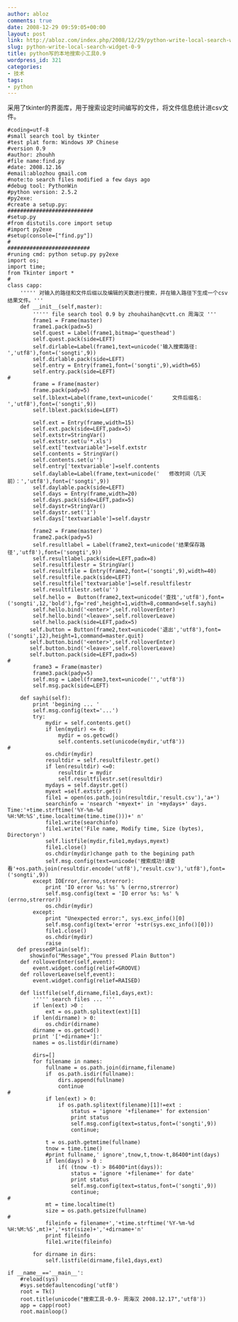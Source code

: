 ```yaml
---
author: abloz
comments: true
date: 2008-12-29 09:59:05+00:00
layout: post
link: http://abloz.com/index.php/2008/12/29/python-write-local-search-widget-0-9/
slug: python-write-local-search-widget-0-9
title: python写的本地搜索小工具0.9
wordpress_id: 321
categories:
- 技术
tags:
- python
---
```


采用了tkinter的界面库，用于搜索设定时间编写的文件，将文件信息统计进csv文件。

    
    
    #coding=utf-8
    #small search tool by tkinter
    #test plat form: Windows XP Chinese
    #version 0.9
    #author: zhouhh
    #file name:find.py
    #date: 2008.12.16
    #email:ablozhou gmail.com
    #note:to search files modified a few days ago
    #debug tool: PythonWin
    #python version: 2.5.2
    #py2exe:
    #create a setup.py:
    ###########################
    #setup.py
    #from distutils.core import setup
    #import py2exe
    #setup(console=["find.py"])
    #
    ##########################
    #runing cmd: python setup.py py2exe
    import os;
    import time;
    from Tkinter import *
    #
    class capp:
        ''''' 对输入的路径和文件后缀以及编辑的天数进行搜索，并在输入路径下生成一个csv结果文件。'''
        def __init__(self,master):
            ''''' file search tool 0.9 by zhouhaihan@cvtt.cn 周海汉 '''
            frame1 = Frame(master)
            frame1.pack(padx=5)
            self.quest = Label(frame1,bitmap='questhead')
            self.quest.pack(side=LEFT)
            self.dirlable=Label(frame1,text=unicode('输入搜索路径: ','utf8'),font=('songti',9))
            self.dirlable.pack(side=LEFT)
            self.entry = Entry(frame1,font=('songti',9),width=65)
            self.entry.pack(side=LEFT)
    #
            frame = Frame(master)
            frame.pack(pady=5)
            self.lblext=Label(frame,text=unicode('      文件后缀名: ','utf8'),font=('songti',9))
            self.lblext.pack(side=LEFT)
    
            self.ext = Entry(frame,width=15)
            self.ext.pack(side=LEFT,padx=5)
            self.extstr=StringVar()
            self.extstr.set(u'*.xls')
            self.ext['textvariable']=self.extstr
            self.contents = StringVar()
            self.contents.set(u'')
            self.entry['textvariable']=self.contents
            self.daylable=Label(frame,text=unicode('   修改时间（几天前）：','utf8'),font=('songti',9))
            self.daylable.pack(side=LEFT)
            self.days = Entry(frame,width=20)
            self.days.pack(side=LEFT,padx=5)
            self.daystr=StringVar()
            self.daystr.set('1')
            self.days['textvariable']=self.daystr
    
            frame2 = Frame(master)
            frame2.pack(pady=5)
            self.resultlabel = Label(frame2,text=unicode('结果保存路径','utf8'),font=('songti',9))
            self.resultlabel.pack(side=LEFT,padx=8)
            self.resultfilestr = StringVar()
            self.resultfile = Entry(frame2,font=('songti',9),width=40)
            self.resultfile.pack(side=LEFT)
            self.resultfile['textvariable']=self.resultfilestr
            self.resultfilestr.set(u'')
            self.hello =  Button(frame2,text=unicode('查找','utf8'),font=('songti',12,'bold'),fg='red',height=1,width=8,command=self.sayhi)
            self.hello.bind('<enter>',self.rolloverEnter)
            self.hello.bind('<leave>',self.rolloverLeave)
            self.hello.pack(side=LEFT,padx=5)
           self.button = Button(frame2,text=unicode('退出','utf8'),font=('songti',12),height=1,command=master.quit)
           self.button.bind('<enter>',self.rolloverEnter)
           self.button.bind('<leave>',self.rolloverLeave)
           self.button.pack(side=LEFT,padx=5)
    #
            frame3 = Frame(master)
            frame3.pack(pady=5)
            self.msg = Label(frame3,text=unicode('','utf8'))
            self.msg.pack(side=LEFT)
    
        def sayhi(self):
            print 'begining ... '
            self.msg.config(text='...')
            try:
                mydir = self.contents.get()
                if len(mydir) <= 0:
                    mydir = os.getcwd()
                    self.contents.set(unicode(mydir,'utf8'))
    #
                os.chdir(mydir)
                resultdir = self.resultfilestr.get()
                if len(resultdir) <=0:
                    resultdir = mydir
                    self.resultfilestr.set(resultdir)
                mydays = self.daystr.get()
                myext =self.extstr.get()
                file1 = open(os.path.join(resultdir,'result.csv'),'a+')
                searchinfo = 'nsearch '+myext+' in '+mydays+' days. Time:'+time.strftime('%Y-%m-%d %H:%M:%S',time.localtime(time.time()))+' n'
                file1.write(searchinfo)
                file1.write('File name, Modify time, Size (bytes), Directoryn')
                self.listfile(mydir,file1,mydays,myext)
                file1.close()
                os.chdir(mydir)change path to the begining path
                self.msg.config(text=unicode('搜索成功!请查看'+os.path.join(resultdir.encode('utf8'),'result.csv'),'utf8'),font=('songti',9))
            except IOError,(errno,strerror):
                print 'IO error %s: %s' % (errno,strerror)
                self.msg.config(text = 'IO error %s: %s' % (errno,strerror))
                os.chdir(mydir)
            except:
                print "Unexpected error:", sys.exc_info()[0]
                self.msg.config(text='error '+str(sys.exc_info()[0]))
                file1.close()
                os.chdir(mydir)
                raise
       def pressedPlain(self):
           showinfo("Message","You pressed Plain Button")
        def rolloverEnter(self,event):
            event.widget.config(relief=GROOVE)
        def rolloverLeave(self,event):
            event.widget.config(relief=RAISED)
    
        def listfile(self,dirname,file1,days,ext):
            ''''' search files ... '''
            if len(ext) >0 :
                ext = os.path.splitext(ext)[1]
            if len(dirname) > 0:
                os.chdir(dirname)
            dirname = os.getcwd()
            print '['+dirname+']:'
            names = os.listdir(dirname)
    
            dirs=[]
            for filename in names:
                fullname = os.path.join(dirname,filename)
                if  os.path.isdir(fullname):
                    dirs.append(fullname)
                    continue
    #
                if len(ext) > 0:
                    if os.path.splitext(filename)[1]!=ext :
                        status = 'ignore '+filename+' for extension'
                        print status
                        self.msg.config(text=status,font=('songti',9))
                        continue;
    
                t = os.path.getmtime(fullname)
                tnow = time.time()
                #print fullname,' ignore',tnow,t,tnow-t,86400*int(days)
                if len(days) > 0 :
                    if( (tnow -t) > 86400*int(days)):
                        status = 'ignore '+filename+' for date'
                        print status
                        self.msg.config(text=status,font=('songti',9))
                        continue;
    #
                mt = time.localtime(t)
                size = os.path.getsize(fullname)
    #
                fileinfo = filename+','+time.strftime('%Y-%m-%d %H:%M:%S',mt)+','+str(size)+','+dirname+'n'
                print fileinfo
                file1.write(fileinfo)
    
            for dirname in dirs:
                self.listfile(dirname,file1,days,ext)
    
    if __name__=='__main__':
        #reload(sys)
        #sys.setdefaultencoding('utf8')
        root = Tk()
        root.title(unicode("搜索工具-0.9- 周海汉 2008.12.17",'utf8'))
        app = capp(root)
        root.mainloop()
    
